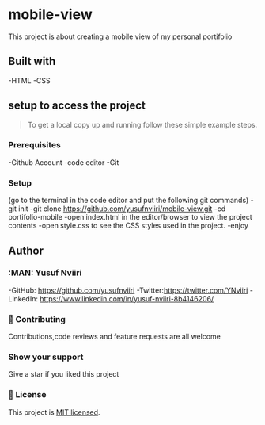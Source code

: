 # mobile-view

This project is about creating a mobile view of my personal portifolio

## Built with

-HTML
-CSS

## setup to access the project

> To get a local copy up and running follow these simple example steps.

### Prerequisites

-Github Account
-code editor
-Git

### Setup

(go to the terminal in the code editor and put the following git commands)
-git init
-git clone https://github.com/yusufnviiri/mobile-view.git
-cd portifolio-mobile
-open index.html in the editor/browser to view the project contents
-open style.css to see the CSS styles used in the project.
-enjoy

## Author

### :MAN: Yusuf Nviiri

-GitHub: https://github.com/yusufnviiri
-Twitter:https://twitter.com/YNviiri
-LinkedIn: https://www.linkedin.com/in/yusuf-nviiri-8b4146206/

### :handshake: Contributing

Contributions,code reviews and feature requests are all welcome

### Show your support

Give a star if you liked this project

### :memo: License

This project is [MIT licensed](LICENSE).
